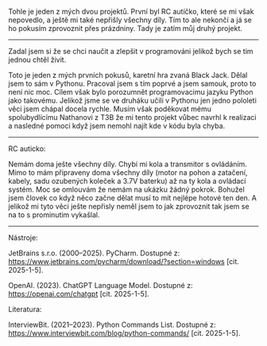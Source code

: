 Tohle je jeden z mých dvou projektů. První byl RC autíčko, které se mi však nepovedlo, a ještě mi také nepřišly všechny díly. Tím to ale nekončí a já se ho pokusím zprovoznit přes prázdniny. Tady je zatím můj druhý projekt.

--------------------------

Zadal jsem si že se chci naučit a zlepšit v programováni jelikož bych se tim jednou chtěl živit.

Toto je jeden z mých prvních pokusů, karetní hra zvaná Black Jack. Dělal jsem to sám v Pythonu. Pracoval jsem s tím poprvé a jsem samouk, proto to není nic moc. Cílem však bylo porozumnět programovacimu jazyku Python jako takovému. Jelikož jsme se ve druháku učili v Pythonu jen jedno pololeti věci jsem chápal docela rychle. Musím však poděkovat mému spolubydlícímu Nathanovi z T3B že mi tento projekt vůbec navrhl k realizaci a nasledné pomoci když jsem nemohl najít kde v kódu byla chyba.

--------------------------

RC auticko:

Nemám doma ješte všechny díly. Chybí mi kola a transmitor s ovládáním. Mimo to mám připraveny doma všechny díly (motor na pohon a zatačení, kabely, sadu ozubených koleček a 3.7V baterku) až na ty kola a ovládací systém. Moc se omlouvám že nemám na ukázku žádný pokrok.
Bohužel jsem človek co když něco začne dělat musí to mít nejlépe hotové ten den. A jelikož mi tyto věci ješte nepřisly neměl jsem to jak zprovoznit tak jsem se na to s prominutim vykašlal.

--------------------------

Nástroje: 

JetBrains s.r.o. (2000–2025). PyCharm. Dostupné z: https://www.jetbrains.com/pycharm/download/?section=windows [cit. 2025-1-5].

OpenAI. (2023). ChatGPT Language Model. Dostupné z: https://openai.com/chatgpt [cit. 2025-1-5].

Literatura:

InterviewBit. (2021–2023). Python Commands List. Dostupné z: https://www.interviewbit.com/blog/python-commands/ [cit. 2025-1-5].
